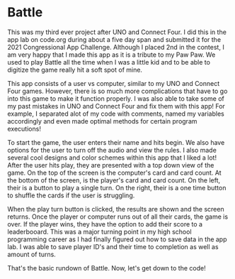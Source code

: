 # Battle

This was my third ever project after UNO and Connect Four. I did this in the app lab on code.org during about a five day span and submitted it for the 2021 Congressional App Challenge. Although I placed 2nd in the contest, I am very happy that I made this app as it is a tribute to my Paw Paw. We used to play Battle all the time when I was a little kid and to be able to digitize the game really hit a soft spot of mine.

This app consists of a user vs computer, similar to my UNO and Connect Four games. However, there is so much more complications that have to go into this game to make it function properly. I was also able to take some of my past mistakes in UNO and Connect Four and fix them with this app! For example, I separated alot of my code with comments, named my variables accordingly and even made optimal methods for certain program executions!

To start the game, the user enters their name and hits begin. We also have options for the user to turn off the audio and view the rules. I also made several cool designs and color schemes within this app that I liked a lot! After the user hits play, they are presented with a top down view of the game. On the top of the screen is the computer's card and card count. At the bottom of the screen, is the player's card and card count. On the left, their is a button to play a single turn. On the right, their is a one time button to shuffle the cards if the user is struggling. 

When the play turn button is clicked, the results are shown and the screen returns. Once the player or computer runs out of all their cards, the game is over. If the player wins, they have the option to add their score to a leaderbooard. This was a major turning point in my high school programming career as I had finally figured out how to save data in the app lab. I was able to save player ID's and their time to completion as well as amount of turns.

That's the basic rundown of Battle. Now, let's get down to the code!



